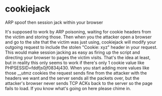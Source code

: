 cookiejack
==========

ARP spoof then session jack within your browser

It's supposed to work by ARP poisoning, waiting for cookie headers from the victim and storing those. Then when you the attacker open a browser and go to the site that the victim was just using, cookiejack will modify your outgoing request to include the stolen "Cookie: xyz" header in your request. This would make session jacking as easy as firing up the script and directing your browser to pages the victim visits. That's the idea at least, but in reality this only seems to work if there's only 1 cookie value like PHPSESSID=fddfjs0jf0834j430. When you start adding more values like those __utmz cookies the request sends fine from the attacker with the headers we want and the server sends all the packets over, but the attacker's browser never sends TCP ACKs back to the server so the page fails to load. If you know what's going on here please chime in.

